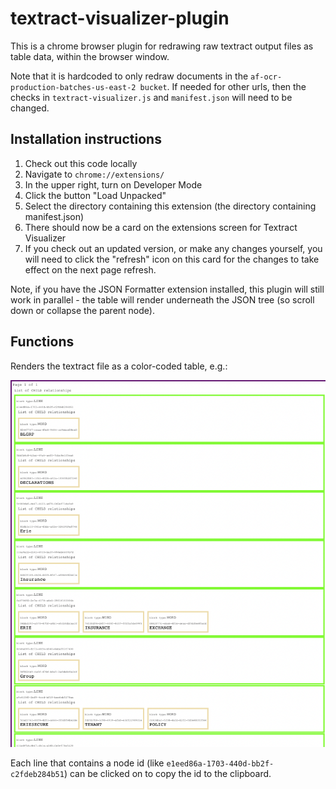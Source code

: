 # textract-visualizer-plugin

This is a chrome browser plugin for redrawing raw textract output files as table data, within the browser window.

Note that it is hardcoded to only redraw documents in the `af-ocr-production-batches-us-east-2 bucket`. If needed for other urls, then the checks in `textract-visualizer.js` and `manifest.json` will need to be changed.

## Installation instructions

1. Check out this code locally
2. Navigate to `chrome://extensions/`
3. In the upper right, turn on Developer Mode
4. Click the button "Load Unpacked"
5. Select the directory containing this extension (the directory containing manifest.json)
6. There should now be a card on the extensions screen for Textract Visualizer
7. If you check out an updated version, or make any changes yourself, you will need to click the "refresh" icon on this card for the changes to take effect on the next page refresh.

Note, if you have the JSON Formatter extension installed, this plugin will still work in parallel - the table will render underneath the JSON tree (so scroll down or collapse the parent node).

## Functions

Renders the textract file as a color-coded table, e.g.:

![](docs/example_render.png)

Each line that contains a node id (like `e1eed86a-1703-440d-bb2f-c2fdeb284b51`) can be clicked on to copy the id to the clipboard.